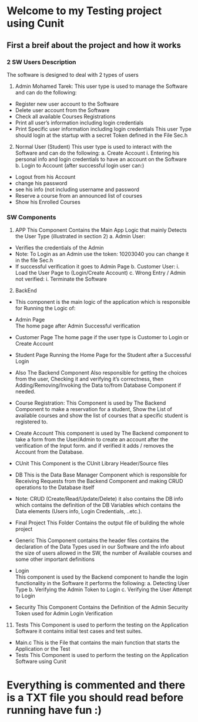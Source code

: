 # Welcome to my Testing project using Cunit

## First a breif about the project and how it works
### 2 SW Users Description 
The software is designed to deal with 2 types of users 
1. Admin Mohamed Tarek: 
This user type is used to manage the Software and can do the 
following: 
* Register new user account to the Software 
* Delete user account from the Software  
* Check all available Courses Registrations  
* Print all user’s information including login credentials 
* Print Specific user information including login credentials 
This user Type should login at the startup with a secret Token 
defined in the File Sec.h  
2. Normal User (Student) 
This user type is used to interact with the Software and can do the 
following: 
a. Create Account 
i. Entering his personal info and login credentials to have 
an account on the Software 
b. Login to Account  (after successful login user can:) 
* Logout from his Account 
* change his password 
* see his info (not including username and password 
* Reserve a course from an announced list of courses 
* Show his Enrolled Courses

### SW Components
1. APP 
This Component Contains the Main App Logic that mainly Detects 
the User Type (illustrated in section 2) 
a. Admin User: 
* Verifies the credentials of the Admin  
* Note: To Login as an Admin use the token: 10203040 
you can change it in the file Sec.h 
* If successful verification it goes to Admin Page 
b. Customer User: 
i. Load the User Page to (Login/Create Account) 
c. Wrong Entry / Admin not verified: 
i. Terminate the Software 
2. BackEnd 
* This component is the main logic of the application which is 
responsible for Running the Logic of: 
* Admin Page  
The home page after Admin Successful verification
* Customer Page 
The home page if the user type is Customer to Login or 
Create Account
* Student Page 
Running the Home Page for the Student after a Successful 
Login 
* Also The Backend Component Also responsible for getting the 
choices from the user, Checking it and verifying it’s correctness, 
then Adding/Removing/Invoking the Data to/from Database 
Component if needed.
* Course Registration: 
This Component is used by The Backend Component to make a 
reservation for a student, Show the List of available courses and 
show the list of courses that a specific student is registered to. 
 
* Create Account 
This component is used by The Backend component to take a form 
from the User/Admin to create an account after the verification of 
the Input form. 
and if verified it adds / removes the Account from the Database. 
 
* CUnit 
This Component is the CUnit Library Header/Source files  
* DB 
This is the Data Base Manager Component which is responsible for 
Receiving Requests from the Backend Component and making 
CRUD operations to the Database itself   
* Note: CRUD (Create/Read/Update/Delete) 
it also contains the DB info which contains the definition of the DB 
Variables which contains the Data elements (Users info, Login 
Credentials, ..etc.). 
 
* Final Project 
This Folder Contains the output file of building the whole project 
 
* Generic 
This Component contains the header files contains the declaration 
of the Data Types used in our Software and the info about the size 
of users allowed in the SW, the number of Available courses and 
some other important definitions  
 
* Login  
This component is used by the Backend component to handle the 
login functionality in the Software it performs the following: 
a. Detecting User Type 
b. Verifying the Admin Token to Login 
c. Verifying the User Attempt to Login 
 
* Security 
This Component Contains the Definition of the Admin Security 
Token used for Admin Login Verification
11. Tests 
This Component is used to perform the testing on the Application 
Software it contains initial test cases and test suites.  
 
* Main.c 
This is the File that contains the main function that starts the 
Application or the Test
* Tests 
This Component is used to perform the testing on the Application 
Software using Cunit

# Everything is commented and there is a TXT file you should read before running have fun :)
